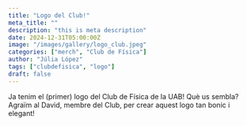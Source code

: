 ```yaml
---
title: "Logo del Club!"
meta_title: ""
description: "this is meta description"
date: 2024-12-31T05:00:00Z
image: "/images/gallery/logo_club.jpeg"
categories: ["merch", "Club de Física"]
author: "Júlia López"
tags: ["clubdefisica", "logo"]
draft: false
---
```


Ja tenim el (primer) logo del Club de Física de la UAB! Què us sembla? Agraïm al David, membre del Club, per crear aquest logo tan bonic i elegant!

